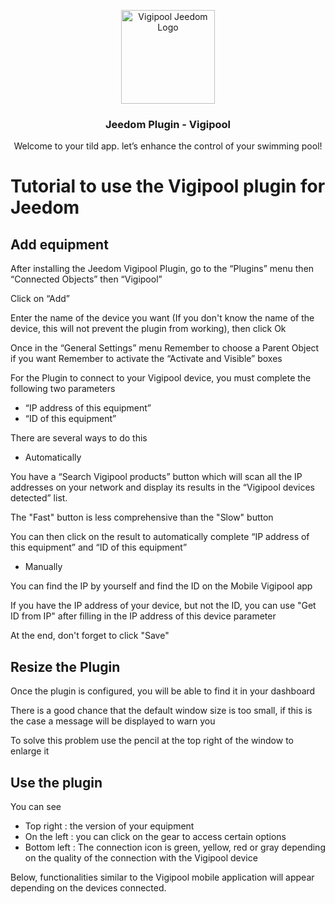 <p align="center">
    <a href="https://market.jeedom.com/index.php?v=d&p=market_display&id=4437/">
        <img src="https://market.jeedom.com/filestore/market/plugin/images/vigipool_icon.png" alt="Vigipool Jeedom Logo" width="150">
    </a>
</p>

<h3 align="center">Jeedom Plugin - Vigipool</h3>

<p align="center">
    Welcome to your tild app. let’s enhance the control of your swimming pool!
</p>

# Tutorial to use the Vigipool plugin for Jeedom

## Add equipment

After installing the Jeedom Vigipool Plugin, go to the “Plugins” menu then “Connected Objects” then “Vigipool”

Click on “Add”

Enter the name of the device you want (If you don't know the name of the device, this will not prevent the plugin from working), then click Ok

Once in the “General Settings” menu
Remember to choose a Parent Object if you want
Remember to activate the “Activate and Visible” boxes

For the Plugin to connect to your Vigipool device, you must complete the following two parameters
- “IP address of this equipment”
- “ID of this equipment”

There are several ways to do this

- Automatically

You have a “Search Vigipool products” button which will scan all the IP addresses on your network and display its results in the “Vigipool devices detected” list.

The "Fast" button is less comprehensive than the "Slow" button

You can then click on the result to automatically complete “IP address of this equipment” and “ID of this equipment”

- Manually

You can find the IP by yourself and find the ID on the Mobile Vigipool app

If you have the IP address of your device, but not the ID, you can use "Get ID from IP" after filling in the IP address of this device parameter

At the end, don't forget to click "Save"

## Resize the Plugin

Once the plugin is configured, you will be able to find it in your dashboard

There is a good chance that the default window size is too small, if this is the case a message will be displayed to warn you

To solve this problem use the pencil at the top right of the window to enlarge it

## Use the plugin

You can see
- Top right : the version of your equipment
- On the left : you can click on the gear to access certain options
- Bottom left : The connection icon is green, yellow, red or gray depending on the quality of the connection with the Vigipool device

Below, functionalities similar to the Vigipool mobile application will appear depending on the devices connected.